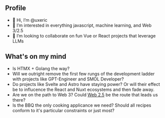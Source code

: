 ## Profile
- 👋 Hi, I’m @uxeric
- 💞️ I’m interested in everything javascript, machine learning, and Web 3/2.5
- 👀 I’m looking to collaborate on fun Vue or React projects that leverage LLMs

## What's on my mind
- Is HTMX + Golang the way?
- Will we outright remove the first few rungs of the development ladder with projects like GPT-Engineer and SMOL Developer?
- Do projects like Svelte and Astro have staying power? Or will their effect be to influcence the React and Nuxt ecosystems and then fade away.
- Are we on the path to Web 3? Could [Web 2.5](https://github.com/socketsupply) be the route that leads us there?
- Is the BBQ the only cooking applicance we need? Should all recipes conform to it's particular constraints or just most?
